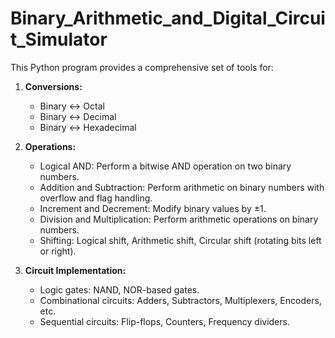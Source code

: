 # Binary_Arithmetic_and_Digital_Circuit_Simulator
This Python program provides a comprehensive set of tools for:

1. **Conversions:**
   - Binary ↔ Octal
   - Binary ↔ Decimal
   - Binary ↔ Hexadecimal

2. **Operations:**
   - Logical AND: Perform a bitwise AND operation on two binary numbers.
   - Addition and Subtraction: Perform arithmetic on binary numbers with overflow and flag handling.
   - Increment and Decrement: Modify binary values by ±1.
   - Division and Multiplication: Perform arithmetic operations on binary numbers.
   - Shifting: Logical shift, Arithmetic shift, Circular shift (rotating bits left or right).

3. **Circuit Implementation:**
   - Logic gates: NAND, NOR-based gates.
   - Combinational circuits: Adders, Subtractors, Multiplexers, Encoders, etc.
   - Sequential circuits: Flip-flops, Counters, Frequency dividers.
